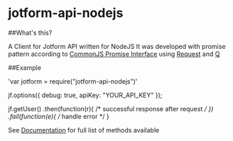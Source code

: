 jotform-api-nodejs
==================

##What's this?

A Client for Jotform API written for NodeJS
It was developed with promise pattern according to [CommonJS Promise Interface](http://wiki.commonjs.org/wiki/Promises) using [Request](https://github.com/mikeal/request) and [Q](https://github.com/kriskowal/q)

##Example

'var jotform = require("jotform-api-nodejs")'

jf.options({
	debug: true,
	apiKey: "YOUR_API_KEY"
});

jf.getUser()
.then(function(r){
	/* successful response after request */
})
.fail(function(e){
	/* handle error */
}

See [Documentation](http://api.jotform.com) for full list of methods available

